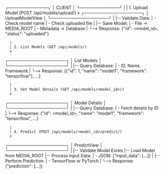 ┌─────────────┐
│   CLIENT    │
└─────────────┘
      |
      | 1. Upload Model (POST /api/models/upload/)
      v
┌───────────────────┐
│ UploadModelView   │
└───────────────────┘
      |
      |-- Validate Data:
      |     - Check model name
      |     - Check uploaded file
      |
      |-- Save Model:
      |     - File -> MEDIA_ROOT
      |     - Metadata -> Database
      |
      └--> Response: {"id": <model_id>, "status": "uploaded"}

      |
      | 2. List Models (GET /api/models/)
      v
┌───────────────────┐
│   List Models     │
└───────────────────┘
      |
      |-- Query Database:
      |     - ID, Name, Framework
      |
      └--> Response: [{"id": 1, "name": "model1", "framework": "tensorflow"}, ...]

      |
      | 3. Get Model Details (GET /api/models/<model_id>/)
      v
┌───────────────────┐
│  Model Details    │
└───────────────────┘
      |
      |-- Query Database:
      |     - Fetch details by ID
      |
      └--> Response: {"id": <model_id>, "name": "model1", "framework": "tensorflow", ...}

      |
      | 4. Predict (POST /api/models/<model_id>/predict/)
      v
┌───────────────────┐
│    PredictView    │
└───────────────────┘
      |
      |-- Validate Model Exists
      |-- Load Model from MEDIA_ROOT
      |-- Process Input Data:
      |     - JSON: {"input_data": [...]}
      |
      |-- Perform Prediction:
      |     - TensorFlow or PyTorch
      |
      └--> Response: {"prediction": [...]}


      
